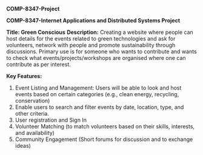 **COMP-8347-Project**

**COMP-8347-Internet Applications and Distributed Systems Project**

**Title: Green Conscious**
**Description:**
Creating a website where people can host details for the events related to green technologies and ask for volunteers, network with people and promote sustainability through discussions.
Primary use is for someone who wants to contribute and wants to check what events/projects/workshops are organised where one can contribute as per interest.


**Key Features:**
1. Event Listing and Management: Users will be able to look and host events based on certain categories (e.g., clean energy, recycling, conservation)
2. Enable users to search and filter events by date, location, type, and other criteria.
3. User registration and Sign In
4. Volunteer Matching (to match volunteers based on their skills, interests, and availability)
5. Community Engagement (Short forums for discussion and to exchange ideas)
